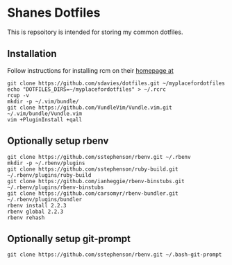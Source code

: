Shanes Dotfiles
===============

This is repsoitory is intended for storing my common dotfiles.

Installation
------------

Follow instructions for installing rcm on their [homepage at](https://github.com/thoughtbot/rcm)

    git clone https://github.com/sdavies/dotfiles.git ~/myplacefordotfiles
    echo "DOTFILES_DIRS=~/myplacefordotfiles" > ~/.rcrc
    rcup -v
    mkdir -p ~/.vim/bundle/
    git clone https://github.com/VundleVim/Vundle.vim.git ~/.vim/bundle/Vundle.vim
    vim +PluginInstall +qall

Optionally setup rbenv
----------------------

    git clone https://github.com/sstephenson/rbenv.git ~/.rbenv
    mkdir -p ~/.rbenv/plugins
    git clone https://github.com/sstephenson/ruby-build.git ~/.rbenv/plugins/ruby-build
    git clone https://github.com/ianheggie/rbenv-binstubs.git ~/.rbenv/plugins/rbenv-binstubs
    git clone https://github.com/carsomyr/rbenv-bundler.git ~/.rbenv/plugins/bundler
    rbenv install 2.2.3
    rbenv global 2.2.3
    rbenv rehash

Optionally setup git-prompt
---------------------------
    git clone https://github.com/sstephenson/rbenv.git ~/.bash-git-prompt
